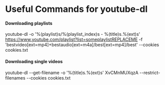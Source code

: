 # Useful Commands for youtube-dl

#### Downloading playlists

youtube-dl -o '%(playlist)s/%(playlist_index)s - %(title)s.%(ext)s' https://www.youtube.com/playlist?list=someplaylistREPLACEME -f 'bestvideo[ext=mp4]+bestaudio[ext=m4a]/best[ext=mp4]/best' --cookies cookies.txt

#### Downloading single videos

youtube-dl --get-filename -o '%(title)s.%(ext)s' XvCMnMUXqzA --restrict-filenames --cookies cookies.txt
